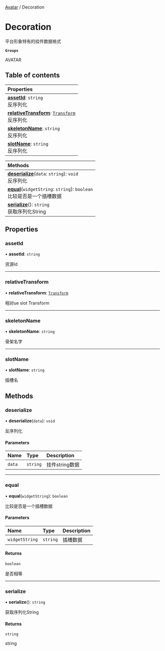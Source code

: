 [Avatar](../groups/Avatar.Avatar.md) / Decoration

# Decoration <Badge type="tip" text="Class" /> <Score text="Decoration" />

平台形象特有的挂件数据格式

**`Groups`**

AVATAR

## Table of contents

| Properties |
| :-----|
| **[assetId](Gameplay.Decoration.md#assetid)**: `string` <br> 反序列化|
| **[relativeTransform](Gameplay.Decoration.md#relativetransform)**: [`Transform`](Type.Transform.md) <br> 反序列化|
| **[skeletonName](Gameplay.Decoration.md#skeletonname)**: `string` <br> 反序列化|
| **[slotName](Gameplay.Decoration.md#slotname)**: `string` <br> 反序列化|

| Methods |
| :-----|
| **[deserialize](Gameplay.Decoration.md#deserialize)**(`data`: `string`): `void` <br> 反序列化|
| **[equal](Gameplay.Decoration.md#equal)**(`widgetString`: `string`): `boolean` <br> 比较是否是一个插槽数据|
| **[serialize](Gameplay.Decoration.md#serialize)**(): `string` <br> 获取序列化String|

## Properties

### assetId <Score text="assetId" /> 

• **assetId**: `string`

资源Id

___

### relativeTransform <Score text="relativeTransform" /> 

• **relativeTransform**: [`Transform`](Type.Transform.md)

相对ue slot Transform

___

### skeletonName <Score text="skeletonName" /> 

• **skeletonName**: `string`

骨架名字

___

### slotName <Score text="slotName" /> 

• **slotName**: `string`

插槽名

## Methods

### deserialize <Score text="deserialize" /> 

• **deserialize**(`data`): `void` 

反序列化


#### Parameters

| Name | Type | Description |
| :------ | :------ | :------ |
| `data` | `string` |  挂件string数据 |


___

### equal <Score text="equal" /> 

• **equal**(`widgetString`): `boolean` 

比较是否是一个插槽数据


#### Parameters

| Name | Type | Description |
| :------ | :------ | :------ |
| `widgetString` | `string` | 插槽数据 |

#### Returns

`boolean`

是否相等

___

### serialize <Score text="serialize" /> 

• **serialize**(): `string` 

获取序列化String


#### Returns

`string`

string
